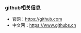 <!--
 * @Author: your name
 * @Date: 2022-03-25 07:20:04
 * @LastEditTime: 2022-03-25 07:22:41
 * @LastEditors: your name
 * @Description: 打开koroFileHeader查看配置 进行设置: https://github.com/OBKoro1/koro1FileHeader/wiki/%E9%85%8D%E7%BD%AE
 * @FilePath: \doc-man\docs\git\github\index.md
-->
### github相关信息
- 官网：https://github.com
- 中文网：https://www.githubs.cn